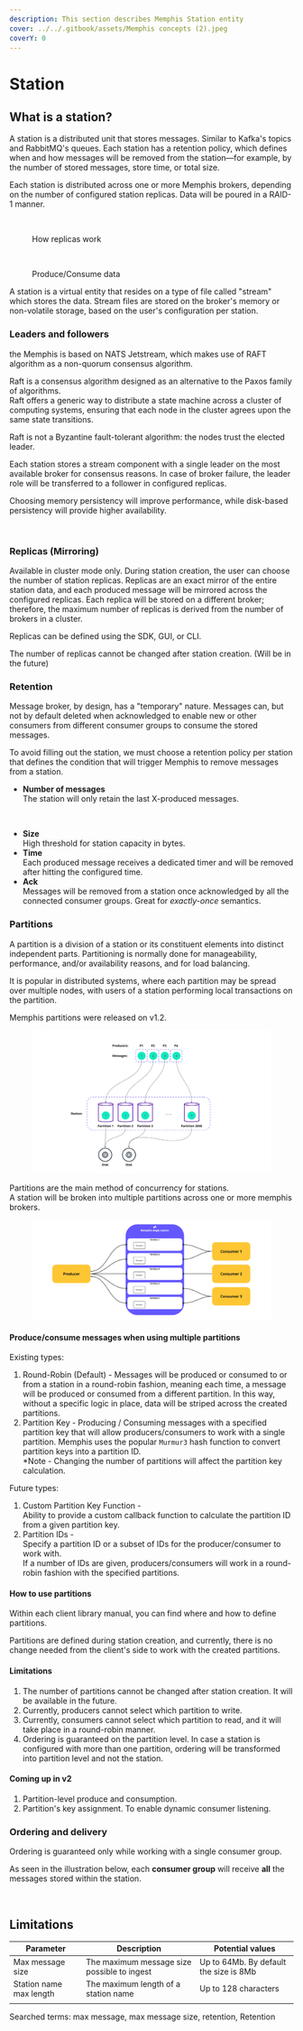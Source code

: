 ```yaml
---
description: This section describes Memphis Station entity
cover: ../../.gitbook/assets/Memphis concepts (2).jpeg
coverY: 0
---
```


# Station

## What is a station?

A station is a distributed unit that stores messages. Similar to Kafka's topics and RabbitMQ's queues. Each station has a retention policy, which defines when and how messages will be removed from the station—for example, by the number of stored messages, store time, or total size.

Each station is distributed across one or more Memphis brokers, depending on the number of configured station replicas. Data will be poured in a RAID-1 manner.

<figure><img src="../../.gitbook/assets/station.jpeg" alt=""><figcaption><p>How replicas work</p></figcaption></figure>

<figure><img src="../../.gitbook/assets/station_2.jpeg" alt=""><figcaption><p>Produce/Consume data</p></figcaption></figure>

A station is a virtual entity that resides on a type of file called "stream" which stores the data. Stream files are stored on the broker's memory or non-volatile storage, based on the user's configuration per station.&#x20;

### Leaders and followers

the Memphis is based on NATS Jetstream, which makes use of RAFT algorithm as a non-quorum consensus algorithm.

Raft is a consensus algorithm designed as an alternative to the Paxos family of algorithms.\
Raft offers a generic way to distribute a state machine across a cluster of computing systems, ensuring that each node in the cluster agrees upon the same state transitions.

Raft is not a Byzantine fault-tolerant algorithm: the nodes trust the elected leader.

Each station stores a stream component with a single leader on the most available broker for consensus reasons. In case of broker failure, the leader role will be transferred to a follower in configured replicas.

Choosing memory persistency will improve performance, while disk-based persistency will provide higher availability.

<figure><img src="../../.gitbook/assets/stream.jpeg" alt=""><figcaption></figcaption></figure>

### Replicas (Mirroring)

Available in cluster mode only. During station creation, the user can choose the number of station replicas. Replicas are an exact mirror of the entire station data, and each produced message will be mirrored across the configured replicas. Each replica will be stored on a different broker; therefore, the maximum number of replicas is derived from the number of brokers in a cluster.

Replicas can be defined using the SDK, GUI, or CLI.

The number of replicas cannot be changed after station creation. (Will be in the future)

### Retention

Message broker, by design, has a "temporary" nature. Messages can, but not by default deleted when acknowledged to enable new or other consumers from different consumer groups to consume the stored messages.

To avoid filling out the station, we must choose a retention policy per station that defines the condition that will trigger Memphis to remove messages from a station.

* **Number of messages**\
  The station will only retain the last X-produced messages.&#x20;

<figure><img src="../../.gitbook/assets/retention.jpeg" alt=""><figcaption></figcaption></figure>

* **Size**\
  High threshold for station capacity in bytes.
* **Time**\
  Each produced message receives a dedicated timer and will be removed after hitting the configured time.
* **Ack**\
  Messages will be removed from a station once acknowledged by all the connected consumer groups. Great for _exactly-once_ semantics.

### Partitions

A partition is a division of a station or its constituent elements into distinct independent parts. Partitioning is normally done for manageability, performance, and/or availability reasons, and for load balancing.

It is popular in distributed systems, where each partition may be spread over multiple nodes, with users of a station performing local transactions on the partition.

Memphis partitions were released on v1.2.

<figure><img src="../../.gitbook/assets/partitions (1).jpeg" alt=""><figcaption></figcaption></figure>

Partitions are the main method of concurrency for stations. \
A station will be broken into multiple partitions across one or more memphis brokers.

<figure><img src="../../.gitbook/assets/partitions (2).jpeg" alt=""><figcaption></figcaption></figure>

#### Produce/consume messages when using multiple partitions

Existing types:

1. Round-Robin (Default) - Messages will be produced or consumed to or from a station in a round-robin fashion, meaning each time, a message will be produced or consumed from a different partition. In this way, without a specific logic in place, data will be striped across the created partitions.
2. Partition Key - Producing / Consuming messages with a specified partition key that will allow producers/consumers to work with a single partition. Memphis uses the popular `Murmur3` hash function to convert partition keys into a partition ID.\
   \*Note - Changing the number of partitions will affect the partition key calculation.

Future types:

1. Custom Partition Key Function -\
   Ability to provide a custom callback function to calculate the partition ID from a given partition key.
2. Partition IDs -\
   Specify a partition ID or a subset of IDs for the producer/consumer to work with.\
   If a number of IDs are given, producers/consumers will work in a round-robin fashion with the specified partitions.

#### How to use partitions

Within each client library manual, you can find where and how to define partitions.

Partitions are defined during station creation, and currently, there is no change needed from the client's side to work with the created partitions.

#### **Limitations**

1. The number of partitions cannot be changed after station creation. It will be available in the future.
2. Currently, producers cannot select which partition to write.
3. Currently, consumers cannot select which partition to read, and it will take place in a round-robin manner.
4. Ordering is guaranteed on the partition level. In case a station is configured with more than one partition, ordering will be transformed into partition level and not the station.

#### Coming up in v2

1. Partition-level produce and consumption.
2. Partition's key assignment. To enable dynamic consumer listening.

### Ordering and delivery

Ordering is guaranteed only while working with a single consumer group.

As seen in the illustration below, each **consumer group** will receive **all** the messages stored within the station.

<figure><img src="../../.gitbook/assets/ordering.jpeg" alt=""><figcaption></figcaption></figure>

## Limitations

| Parameter               | Description                                 | Potential values                       |
| ----------------------- | ------------------------------------------- | -------------------------------------- |
| Max message size        | The maximum message size possible to ingest | Up to 64Mb. By default the size is 8Mb |
| Station name max length | The maximum length of a station name        | Up to 128 characters                   |
|                         |                                             |                                        |

Searched terms: max message, max message size, retention, Retention

